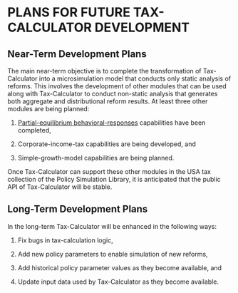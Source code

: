 PLANS FOR FUTURE TAX-CALCULATOR DEVELOPMENT
===========================================

Near-Term Development Plans
---------------------------

The main near-term objective is to complete the transformation of
Tax-Calculator into a microsimulation model that conducts only static
analysis of reforms.  This involves the development of other modules
that can be used along with Tax-Calculator to conduct non-static
analysis that generates both aggregate and distributional reform
results.  At least three other modules are being planned:

1. [Partial-equilibrium behavioral-responses](https://github.com/PSLmodels/Behavioral-Responses)
capabilities have been completed,

2. Corporate-income-tax capabilities are being developed, and

3. Simple-growth-model capabilities are being planned.

Once Tax-Calculator can support these other modules in the USA tax
collection of the Policy Simulation Library, it is anticipated that
the public API of Tax-Calculator will be stable.

Long-Term Development Plans
---------------------------

In the long-term Tax-Calculator will be enhanced in the following ways:

1. Fix bugs in tax-calculation logic,

2. Add new policy parameters to enable simulation of new reforms,

3. Add historical policy parameter values as they become available, and

4. Update input data used by Tax-Calculator as they become available.
